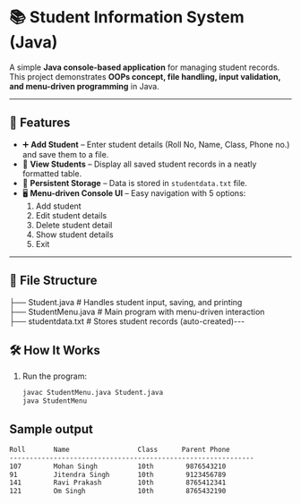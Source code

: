 # 📚 Student Information System (Java)

A simple **Java console-based application** for managing student records.  
This project demonstrates **OOPs concept, file handling, input validation, and menu-driven programming** in Java.

---

## 🚀 Features
- ➕ **Add Student** – Enter student details (Roll No, Name, Class, Phone no.) and save them to a file.
- 📖 **View Students** – Display all saved student records in a neatly formatted table.
- 💾 **Persistent Storage** – Data is stored in `studentdata.txt` file.
- 🖥️ **Menu-driven Console UI** – Easy navigation with 5 options:
  1. Add student
  2. Edit student details
  3. Delete student detail
  4. Show student details
  5. Exit

---

## 📂 File Structure

├── Student.java # Handles student input, saving, and printing<br>
├── StudentMenu.java # Main program with menu-driven interaction<br>
├── studentdata.txt # Stores student records (auto-created)---

## 🛠️ How It Works
1. Run the program:
   ```bash
   javac StudentMenu.java Student.java
   java StudentMenu

## Sample output
  ```bash
 Roll       Name                 Class      Parent Phone   
-------------------------------------------------------------
107        Mohan Singh          10th        9876543210
91         Jitendra Singh       10th        9123456789
141        Ravi Prakash         10th        8765412341
121        Om Singh             10th        8765432190
